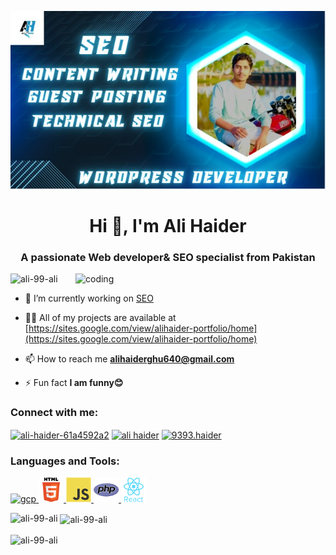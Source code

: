 ![logo]( https://github.com/ali-99-ali/ali-99-ali/blob/main/Cover-Baner.jpg)
<h1 align="center">Hi 👋, I'm Ali Haider</h1>
<h3 align="center">A passionate Web developer& SEO specialist from Pakistan</h3>
<img align="right" alt="coding" width="400" src="https://camo.githubusercontent.com/7de37139d0b4c1ce40865e799b446c0e963a3dd8fb68d239707237c40604fa3d/68747470733a2f2f63646e2e6472696262626c652e636f6d2f75736572732f3733303730332f73637265656e73686f74732f363538313234332f6176656e746f2e676966">
<p align="left"> <img src="https://komarev.com/ghpvc/?username=ali-99-ali&label=Profile%20views&color=0e75b6&style=flat" alt="ali-99-ali" /> </p>

- 🔭 I’m currently working on [SEO](https://sites.google.com/view/alihaider-portfolio/home)

- 👨‍💻 All of my projects are available at [https://sites.google.com/view/alihaider-portfolio/home](https://sites.google.com/view/alihaider-portfolio/home)

- 📫 How to reach me **alihaiderghu640@gmail.com**

- ⚡ Fun fact **I am funny😊**

<h3 align="left">Connect with me:</h3>
<p align="left">
<a href="https://linkedin.com/in/ali-haider-61a4592a2" target="blank"><img align="center" src="https://raw.githubusercontent.com/rahuldkjain/github-profile-readme-generator/master/src/images/icons/Social/linked-in-alt.svg" alt="ali-haider-61a4592a2" height="30" width="40" /></a>
<a href="https://fb.com/ali haider" target="blank"><img align="center" src="https://raw.githubusercontent.com/rahuldkjain/github-profile-readme-generator/master/src/images/icons/Social/facebook.svg" alt="ali haider" height="30" width="40" /></a>
<a href="https://instagram.com/9393.haider" target="blank"><img align="center" src="https://raw.githubusercontent.com/rahuldkjain/github-profile-readme-generator/master/src/images/icons/Social/instagram.svg" alt="9393.haider" height="30" width="40" /></a>
</p>

<h3 align="left">Languages and Tools:</h3>
<p align="left"> <a href="https://cloud.google.com" target="_blank" rel="noreferrer"> <img src="https://www.vectorlogo.zone/logos/google_cloud/google_cloud-icon.svg" alt="gcp" width="40" height="40"/> </a> <a href="https://www.w3.org/html/" target="_blank" rel="noreferrer"> <img src="https://raw.githubusercontent.com/devicons/devicon/master/icons/html5/html5-original-wordmark.svg" alt="html5" width="40" height="40"/> </a> <a href="https://developer.mozilla.org/en-US/docs/Web/JavaScript" target="_blank" rel="noreferrer"> <img src="https://raw.githubusercontent.com/devicons/devicon/master/icons/javascript/javascript-original.svg" alt="javascript" width="40" height="40"/> </a> <a href="https://www.php.net" target="_blank" rel="noreferrer"> <img src="https://raw.githubusercontent.com/devicons/devicon/master/icons/php/php-original.svg" alt="php" width="40" height="40"/> </a> <a href="https://reactjs.org/" target="_blank" rel="noreferrer"> <img src="https://raw.githubusercontent.com/devicons/devicon/master/icons/react/react-original-wordmark.svg" alt="react" width="40" height="40"/> </a> </p>

<p><img align="left" src="https://github-readme-stats.vercel.app/api/top-langs?username=ali-99-ali&show_icons=true&locale=en&layout=compact" alt="ali-99-ali" /></p>

<p>&nbsp;<img align="center" src="https://github-readme-stats.vercel.app/api?username=ali-99-ali&show_icons=true&locale=en" alt="ali-99-ali" /></p>

<p><img align="center" src="https://github-readme-streak-stats.herokuapp.com/?user=ali-99-ali&" alt="ali-99-ali" /></p>
